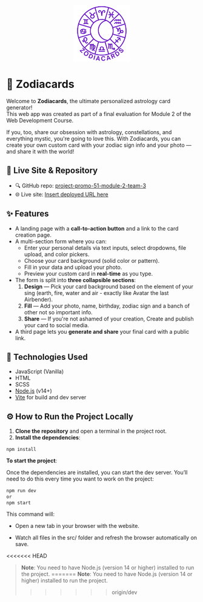 <p align="center">
  <img src="./public/images/Logo darkPurple.png" alt="Zodiacards logo" width="150" />
</p>

# 🏹 Zodiacards

Welcome to **Zodiacards**, the ultimate personalized astrology card generator!  
This web app was created as part of a final evaluation for Module 2 of the Web Development Course.

If you, too, share our obsession with astrology, constellations, and everything mystic, you're going to love this. With Zodiacards, you can create your own custom card with your zodiac sign info and your photo — and share it with the world!

## 🔗 Live Site & Repository

- 🔍 GitHub repo: [project-promo-51-module-2-team-3](https://github.com/Paula-51/project-promo-51-module-2-team-3)
- 🌐 Live site: [Insert deployed URL here](https://your-live-site-url.com)

## ✨ Features

- A landing page with a **call-to-action button** and a link to the card creation page.
- A multi-section form where you can:
  - Enter your personal details via text inputs, select dropdowns, file upload, and color pickers.
  - Choose your card background (solid color or pattern).
  - Fill in your data and upload your photo.
  - Preview your custom card in **real-time** as you type.
- The form is split into **three collapsible sections**:
  1. **Design** — Pick your card background based on the element of your sing (earth, fire, water and air - exactly like Avatar the last Airbender).
  2. **Fill** — Add your photo, name, birthday, zodiac sign and a banch of other not so important info.
  3. **Share** — If you're not ashamed of your creation, Create and publish your card to social media.
- A third page lets you **generate and share** your final card with a public link.

## 🧰 Technologies Used

- JavaScript (Vanilla)
- HTML
- SCSS
- [Node.js](https://nodejs.org/) (v14+)
- [Vite](https://vitejs.dev/) for build and dev server

## ⚙️ How to Run the Project Locally

1. **Clone the repository** and open a terminal in the project root.
2. **Install the dependencies**:

```
npm install
```

**To start the project**:

Once the dependencies are installed, you can start the dev server.
You’ll need to do this every time you want to work on the project:

```
npm run dev
or
npm start
```

This command will:

- Open a new tab in your browser with the website.

- Watch all files in the src/ folder and refresh the browser automatically on save.

<<<<<<< HEAD
> **Note**: You need to have Node.js (version 14 or higher) installed to run the project.
=======
> **Note**: You need to have Node.js (version 14 or higher) installed to run the project.
>>>>>>> origin/dev
